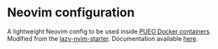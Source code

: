 # Neovim configuration

A lightweight Neovim config to be used inside [PUEO Docker containers](https://pueo.space/pueoBuilder/md_doc_2macOS__instruction.html).
Modified from the [lazy-nvim-starter](https://github.com/frans-johansson/lazy-nvim-starter).
Documentation available [here](https://pueo.space/neovim/).

